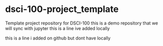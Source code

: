 # dsci-100-project_template
Template project repository for DSCI-100
this is a demo repository that we will sync with jupyter
this is a line ive added locally

this is a line i added on github but dont have locally
